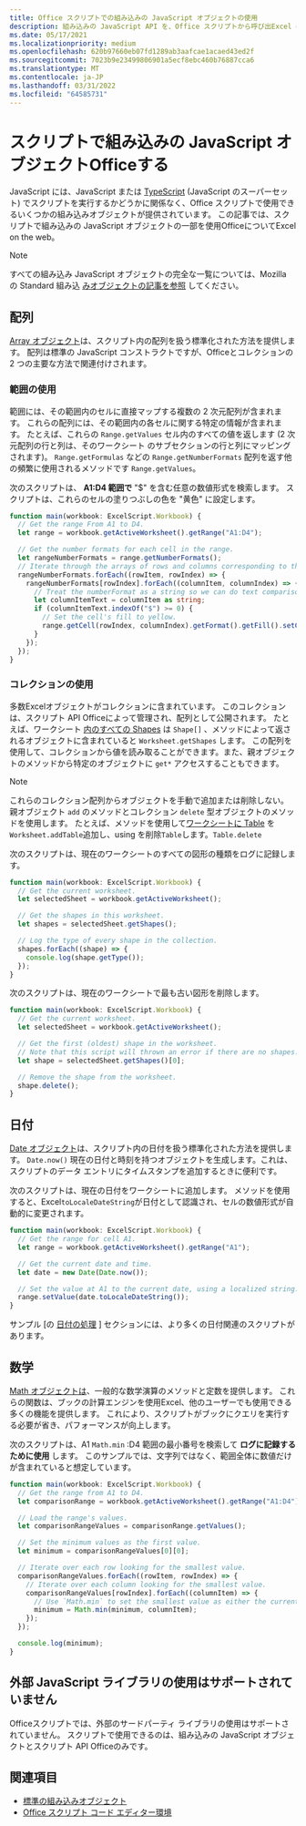```yaml
---
title: Office スクリプトでの組み込みの JavaScript オブジェクトの使用
description: 組み込みの JavaScript API を、Office スクリプトから呼び出Excel on the web。
ms.date: 05/17/2021
ms.localizationpriority: medium
ms.openlocfilehash: 620b97660eb07fd1289ab3aafcae1acaed43ed2f
ms.sourcegitcommit: 7023b9e23499806901a5ecf8ebc460b76887cca6
ms.translationtype: MT
ms.contentlocale: ja-JP
ms.lasthandoff: 03/31/2022
ms.locfileid: "64585731"
---
```

# <a name="use-built-in-javascript-objects-in-office-scripts"></a>スクリプトで組み込みの JavaScript オブジェクトOfficeする

JavaScript には、JavaScript または [TypeScript](../overview/code-editor-environment.md) (JavaScript のスーパーセット) でスクリプトを実行するかどうかに関係なく、Office スクリプトで使用できるいくつかの組み込みオブジェクトが提供されています。 この記事では、スクリプトで組み込みの JavaScript オブジェクトの一部を使用OfficeについてExcel on the web。

> [!NOTE]
> すべての組み込み JavaScript オブジェクトの完全な一覧については、Mozilla の Standard 組み込 [みオブジェクトの記事を参照](https://developer.mozilla.org/docs/Web/JavaScript/Reference/Global_Objects) してください。

## <a name="array"></a>配列

[Array オブジェクト](https://developer.mozilla.org/docs/Web/JavaScript/Reference/Global_Objects/Array)は、スクリプト内の配列を扱う標準化された方法を提供します。 配列は標準の JavaScript コンストラクトですが、Officeとコレクションの 2 つの主要な方法で関連付けされます。

### <a name="work-with-ranges"></a>範囲の使用

範囲には、その範囲内のセルに直接マップする複数の 2 次元配列が含まれます。 これらの配列には、その範囲内の各セルに関する特定の情報が含まれます。 たとえば、これらの `Range.getValues` セル内のすべての値を返します (2 次元配列の行と列は、そのワークシート のサブセクションの行と列にマッピングされます)。 `Range.getFormulas` などの `Range.getNumberFormats` 配列を返す他の頻繁に使用されるメソッドです `Range.getValues`。

次のスクリプトは、 **A1:D4 範囲で** "$" を含む任意の数値形式を検索します。 スクリプトは、これらのセルの塗りつぶしの色を "黄色" に設定します。

```TypeScript
function main(workbook: ExcelScript.Workbook) {
  // Get the range From A1 to D4.
  let range = workbook.getActiveWorksheet().getRange("A1:D4");

  // Get the number formats for each cell in the range.
  let rangeNumberFormats = range.getNumberFormats();
  // Iterate through the arrays of rows and columns corresponding to those in the range.
  rangeNumberFormats.forEach((rowItem, rowIndex) => {
    rangeNumberFormats[rowIndex].forEach((columnItem, columnIndex) => {
      // Treat the numberFormat as a string so we can do text comparisons.
      let columnItemText = columnItem as string;
      if (columnItemText.indexOf("$") >= 0) {
        // Set the cell's fill to yellow.
        range.getCell(rowIndex, columnIndex).getFormat().getFill().setColor("yellow");
      }
    });
  });
}
```

### <a name="work-with-collections"></a>コレクションの使用

多数Excelオブジェクトがコレクションに含まれています。 このコレクションは、スクリプト API Officeによって管理され、配列として公開されます。 たとえば、ワークシート [内のすべての Shapes](/javascript/api/office-scripts/excelscript/excelscript.shape) は `Shape[]` 、メソッドによって返されるオブジェクトに含まれていると `Worksheet.getShapes` します。 この配列を使用して、コレクションから値を読み取ることができます。また、親オブジェクトのメソッドから特定のオブジェクトに `get*` アクセスすることもできます。

> [!NOTE]
> これらのコレクション配列からオブジェクトを手動で追加または削除しない。 親オブジェクト `add` のメソッドとコレクション `delete` 型オブジェクトのメソッドを使用します。 たとえば、メソッドを使用して[](/javascript/api/office-scripts/excelscript/excelscript.worksheet)[ワークシートに Table](/javascript/api/office-scripts/excelscript/excelscript.table) を`Worksheet.addTable`追加し、using を削除`Table`します。`Table.delete`

次のスクリプトは、現在のワークシートのすべての図形の種類をログに記録します。

```TypeScript
function main(workbook: ExcelScript.Workbook) {
  // Get the current worksheet.
  let selectedSheet = workbook.getActiveWorksheet();

  // Get the shapes in this worksheet.
  let shapes = selectedSheet.getShapes();

  // Log the type of every shape in the collection.
  shapes.forEach((shape) => {
    console.log(shape.getType());
  });
}
```

次のスクリプトは、現在のワークシートで最も古い図形を削除します。

```Typescript
function main(workbook: ExcelScript.Workbook) {
  // Get the current worksheet.
  let selectedSheet = workbook.getActiveWorksheet();

  // Get the first (oldest) shape in the worksheet.
  // Note that this script will thrown an error if there are no shapes.
  let shape = selectedSheet.getShapes()[0];

  // Remove the shape from the worksheet.
  shape.delete();
}
```

## <a name="date"></a>日付

[Date オブジェクト](https://developer.mozilla.org/docs/Web/JavaScript/Reference/Global_Objects/Date)は、スクリプト内の日付を扱う標準化された方法を提供します。 `Date.now()` 現在の日付と時刻を持つオブジェクトを生成します。これは、スクリプトのデータ エントリにタイムスタンプを追加するときに便利です。

次のスクリプトは、現在の日付をワークシートに追加します。 メソッドを使用すると、Excel`toLocaleDateString`が日付として認識され、セルの数値形式が自動的に変更されます。

```TypeScript
function main(workbook: ExcelScript.Workbook) {
  // Get the range for cell A1.
  let range = workbook.getActiveWorksheet().getRange("A1");

  // Get the current date and time.
  let date = new Date(Date.now());

  // Set the value at A1 to the current date, using a localized string.
  range.setValue(date.toLocaleDateString());
}
```

サンプル [の [日付の処理](../resources/samples/excel-samples.md#dates) ] セクションには、より多くの日付関連のスクリプトがあります。

## <a name="math"></a>数学

[Math オブジェクトは](https://developer.mozilla.org/docs/Web/JavaScript/Reference/Global_Objects/Math)、一般的な数学演算のメソッドと定数を提供します。 これらの関数は、ブックの計算エンジンを使用Excel、他のユーザーでも使用できる多くの機能を提供します。 これにより、スクリプトがブックにクエリを実行する必要が省き、パフォーマンスが向上します。

次のスクリプトは、A1 `Math.min` :D4 範囲の最小番号を検索して **ログに記録するために使用** します。 このサンプルでは、文字列ではなく、範囲全体に数値だけが含まれていると想定しています。

```TypeScript
function main(workbook: ExcelScript.Workbook) {
  // Get the range from A1 to D4.
  let comparisonRange = workbook.getActiveWorksheet().getRange("A1:D4");

  // Load the range's values.
  let comparisonRangeValues = comparisonRange.getValues();

  // Set the minimum values as the first value.
  let minimum = comparisonRangeValues[0][0];

  // Iterate over each row looking for the smallest value.
  comparisonRangeValues.forEach((rowItem, rowIndex) => {
    // Iterate over each column looking for the smallest value.
    comparisonRangeValues[rowIndex].forEach((columnItem) => {
      // Use `Math.min` to set the smallest value as either the current cell's value or the previous minimum.
      minimum = Math.min(minimum, columnItem);
    });
  });

  console.log(minimum);
}

```

## <a name="use-of-external-javascript-libraries-is-not-supported"></a>外部 JavaScript ライブラリの使用はサポートされていません

Officeスクリプトでは、外部のサードパーティ ライブラリの使用はサポートされていません。 スクリプトで使用できるのは、組み込みの JavaScript オブジェクトとスクリプト API Officeのみです。

## <a name="see-also"></a>関連項目

- [標準の組み込みオブジェクト](https://developer.mozilla.org/docs/Web/JavaScript/Reference/Global_Objects)
- [Office スクリプト コード エディター環境](../overview/code-editor-environment.md)

